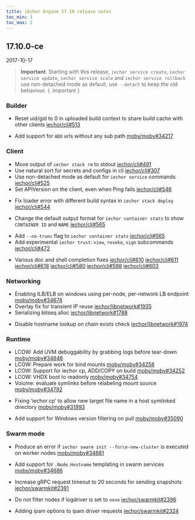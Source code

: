 ```yaml
---
title: iEchor Engine 17.10 release notes
toc_min: 1
toc_max: 2
---
```


## 17.10.0-ce
2017-10-17

> **Important**: Starting with this release, `iechor service create`, `iechor service update`,
`iechor service scale` and `iechor service rollback` use non-detached mode as default,
use `--detach` to keep the old behaviour.
{ .important }

### Builder

* Reset uid/gid to 0 in uploaded build context to share build cache with other clients [iechor/cli#513](https://github.com/iechor/cli/pull/513)
+ Add support for `ADD` urls without any sub path [moby/moby#34217](https://github.com/moby/moby/pull/34217)

### Client

* Move output of `iechor stack rm` to stdout [iechor/cli#491](https://github.com/iechor/cli/pull/491)
* Use natural sort for secrets and configs in cli [iechor/cli#307](https://github.com/iechor/cli/pull/307)
* Use non-detached mode as default for `iechor service` commands [iechor/cli#525](https://github.com/iechor/cli/pull/525)
* Set APIVersion on the client, even when Ping fails [iechor/cli#546](https://github.com/iechor/cli/pull/546)
- Fix loader error with different build syntax in `iechor stack deploy` [iechor/cli#544](https://github.com/iechor/cli/pull/544)
* Change the default output format for `iechor container stats` to show `CONTAINER ID` and `NAME` [iechor/cli#565](https://github.com/iechor/cli/pull/565)
+ Add `--no-trunc` flag to `iechor container stats` [iechor/cli#565](https://github.com/iechor/cli/pull/565)
+ Add experimental `iechor trust`: `view`, `revoke`, `sign` subcommands [iechor/cli#472](https://github.com/iechor/cli/pull/472)
- Various doc and shell completion fixes [iechor/cli#610](https://github.com/iechor/cli/pull/610) [iechor/cli#611](https://github.com/iechor/cli/pull/611) [iechor/cli#618](https://github.com/iechor/cli/pull/618) [iechor/cli#580](https://github.com/iechor/cli/pull/580) [iechor/cli#598](https://github.com/iechor/cli/pull/598) [iechor/cli#603](https://github.com/iechor/cli/pull/603)

### Networking

* Enabling ILB/ELB on windows using per-node, per-network LB endpoint [moby/moby#34674](https://github.com/moby/moby/pull/34674)
* Overlay fix for transient IP reuse [iechor/libnetwork#1935](https://github.com/iechor/libnetwork/pull/1935)
* Serializing bitseq alloc [iechor/libnetwork#1788](https://github.com/iechor/libnetwork/pull/1788)
- Disable hostname lookup on chain exists check [iechor/libnetwork#1974](https://github.com/iechor/libnetwork/pull/1974)

### Runtime

* LCOW: Add UVM debuggability by grabbing logs before tear-down [moby/moby#34846](https://github.com/moby/moby/pull/34846)
* LCOW: Prepare work for bind mounts [moby/moby#34258](https://github.com/moby/moby/pull/34258)
* LCOW: Support for iechor cp, ADD/COPY on build [moby/moby#34252](https://github.com/moby/moby/pull/34252)
* LCOW: VHDX boot to readonly [moby/moby#34754](https://github.com/moby/moby/pull/34754)
* Volume: evaluate symlinks before relabeling mount source [moby/moby#34792](https://github.com/moby/moby/pull/34792)
- Fixing ‘iechor cp’ to allow new target file name in a host symlinked directory [moby/moby#31993](https://github.com/moby/moby/pull/31993)
+ Add support for Windows version filtering on pull [moby/moby#35090](https://github.com/moby/moby/pull/35090)

### Swarm mode

* Produce an error if `iechor swarm init --force-new-cluster` is executed on worker nodes [moby/moby#34881](https://github.com/moby/moby/pull/34881)
+ Add support for `.Node.Hostname` templating in swarm services [moby/moby#34686](https://github.com/moby/moby/pull/34686)
* Increase gRPC request timeout to 20 seconds for sending snapshots [iechor/swarmkit#2391](https://github.com/iechor/swarmkit/pull/2391)
- Do not filter nodes if logdriver is set to `none` [iechor/swarmkit#2396](https://github.com/iechor/swarmkit/pull/2396)
+ Adding ipam options to ipam driver requests [iechor/swarmkit#2324](https://github.com/iechor/swarmkit/pull/2324)
